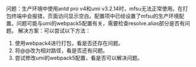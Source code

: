 问题：生产环境中使用antd pro v4和umi v3.2.14时，mfsu无法正常使用。在打包终端中会报错，页面访问显示空白。配置项中已经设置了mfsu的生产环境配置。问题可能与umi的webpack5配置有关，需要检查resolve.alias部分是否有问题。
解决方案：可以尝试以下方法：

1. 使用webpack4进行打包，看是否还存在问题。
2. 将@@改为相对路径，看是否还有问题。
3. 尝试修改umi的webpack5配置，看是否可以解决问题。
